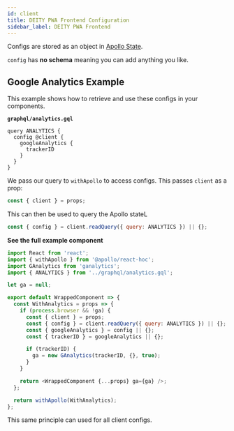 ```yaml
---
id: client
title: DEITY PWA Frontend Configuration
sidebar_label: DEITY PWA Frontend
---
```


Configs are stored as an object in [Apollo State](/docs/platform/client/state).

`config` has **no schema** meaning you can add anything you like.

## Google Analytics Example

This example shows how to retrieve and use these configs in your components.


**`graphql/analytics.gql`**
```gql
query ANALYTICS {
  config @client {
    googleAnalytics {
      trackerID
    }
  }
}
```
We pass our query to `withApollo` to access configs. This passes `client` as a prop:

```js
const { client } = props;
```

This can then be used to query the Apollo stateL

```js
const { config } = client.readQuery({ query: ANALYTICS }) || {};
```


**See the full example component**
```js
import React from 'react';
import { withApollo } from '@apollo/react-hoc';
import GAnalytics from 'ganalytics';
import { ANALYTICS } from '../graphql/analytics.gql';

let ga = null;

export default WrappedComponent => {
  const WithAnalytics = props => {
    if (process.browser && !ga) {
      const { client } = props;
      const { config } = client.readQuery({ query: ANALYTICS }) || {};
      const { googleAnalytics } = config || {};
      const { trackerID } = googleAnalytics || {};

      if (trackerID) {
        ga = new GAnalytics(trackerID, {}, true);
      }
    }

    return <WrappedComponent {...props} ga={ga} />;
  };

  return withApollo(WithAnalytics);
};
```

This same principle can used for all client configs.
